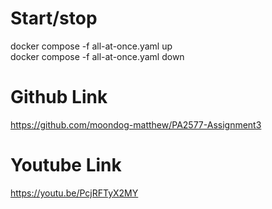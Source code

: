 # Start/stop
docker compose -f all-at-once.yaml up  
docker compose -f all-at-once.yaml down

# Github Link
https://github.com/moondog-matthew/PA2577-Assignment3

# Youtube Link
https://youtu.be/PcjRFTyX2MY
